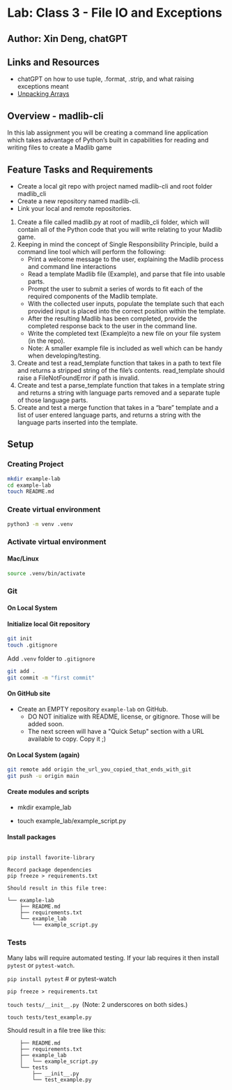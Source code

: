 # Lab: Class 3 - File IO and Exceptions

## Author: Xin Deng, chatGPT

## Links and Resources

- chatGPT on how to use tuple, .format, .strip, and what raising exceptions meant
- [Unpacking Arrays](https://realpython.com/python-kwargs-and-args/#unpacking-with-the-asterisk-operators)


## Overview - madlib-cli

In this lab assignment you will be creating a command line application which takes advantage of Python’s built in capabilities for reading and writing files to create a Madlib game



## Feature Tasks and Requirements

- Create a local git repo with project named madlib-cli and root folder madlib_cli
- Create a new repository named madlib-cli.
- Link your local and remote repositories.

1. Create a file called madlib.py at root of madlib_cli folder, which will contain all of the Python code that you will write relating to your Madlib game.
2. Keeping in mind the concept of Single Responsibility Principle, build a command line tool which will perform the following:
    - Print a welcome message to the user, explaining the Madlib process and command line interactions
    - Read a template Madlib file (Example), and parse that file into usable parts.
    - Prompt the user to submit a series of words to fit each of the required components of the Madlib template.
    - With the collected user inputs, populate the template such that each provided input is placed into the correct position within the template.
    - After the resulting Madlib has been completed, provide the completed response back to the user in the command line.
    - Write the completed text (Example)to a new file on your file system (in the repo).
    - Note: A smaller example file is included as well which can be handy when developing/testing.
3. Create and test a read_template function that takes in a path to text file and returns a stripped string of the file’s contents.
read_template should raise a FileNotFoundError if path is invalid.
4. Create and test a parse_template function that takes in a template string and returns a string with language parts removed and a separate tuple of those language parts.
5. Create and test a merge function that takes in a “bare” template and a list of user entered language parts, and returns a string with the language parts inserted into the template.


## Setup

### Creating Project

```bash
mkdir example-lab
cd example-lab
touch README.md
```

### Create virtual environment

```bash
python3 -m venv .venv
```

### Activate virtual environment

#### Mac/Linux

```bash
source .venv/bin/activate
```

### Git

#### On Local System

#### Initialize local Git repository

```bash
git init
touch .gitignore
```

Add `.venv` folder to `.gitignore`

```bash
git add .
git commit -m "first commit"
```

#### On GitHub site

- Create an EMPTY repository `example-lab` on GitHub. 
  - DO NOT initialize with README, license, or gitignore. Those will be added soon.
  - The next screen will have a "Quick Setup" section with a URL available to copy. Copy it ;)

#### On Local System (again)

```bash
git remote add origin the_url_you_copied_that_ends_with_git
git push -u origin main
```

#### Create modules and scripts

- mkdir example_lab

- touch example_lab/example_script.py


#### Install packages

```For example:

pip install favorite-library

Record package dependencies
pip freeze > requirements.txt

Should result in this file tree:

└── example-lab
    ├── README.md
    ├── requirements.txt
    └── example_lab
        └── example_script.py

```      

### Tests

Many labs will require automated testing. If your lab requires it then install `pytest` or `pytest-watch`.

`pip install pytest` # or pytest-watch

`pip freeze > requirements.txt`

`touch tests/__init__.py `(Note: 2 underscores on both sides.)

`touch tests/test_example.py`

Should result in a file tree like this:

```└── example-lab
    ├── README.md
    ├── requirements.txt
    ├── example_lab
    │   └── example_script.py
    └── tests
        ├── __init__.py
        └── test_example.py
```